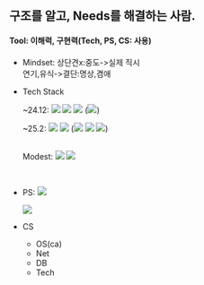 ## 구조를 알고, Needs를 해결하는 사람.
#### Tool: 이해력, 구현력(Tech, PS, CS: 사용)

- Mindset: 상단견x:중도->실제 직시
  <br>연기,유식->결단:명상,겸애
  <br>

- Tech Stack

  ~24.12: ![](https://img.shields.io/badge/Java-orange.svg?&style=flat&logo=Gradle&logoColor=white)
  ![](https://img.shields.io/badge/Spring-6DB33F.svg?&style=flat&logo=Spring&logoColor=white)
  ![](https://img.shields.io/badge/SQL-4169E1.svg?&style=flat&logo=PostgreSQL&logoColor=white)
  (![](https://img.shields.io/badge/JPA-59666C.svg?&style=flat&logo=Hibernate&logoColor=white))


  ~25.2: ![](https://img.shields.io/badge/Docker-2496ED.svg?&style=flat&logo=Docker&logoColor=white)
  ![](https://img.shields.io/badge/Redis-FF4438.svg?&style=flat&logo=Redis&logoColor=white)
  (![](https://img.shields.io/badge/aws-232F3E.svg?&style=flat&logo=AmazonWebServices&logoColor=white)
  ![](https://img.shields.io/badge/Jenkins-D24939.svg?&style=flat&logo=Jenkins&logoColor=white)
  ![](https://img.shields.io/badge/Kafka-231F20.svg?&style=flat&logo=ApacheKafka&logoColor=white))
  <br><br>
  
  Modest: ![](https://img.shields.io/badge/React-61DAFB.svg?&style=flat&logo=React&logoColor=white)
  ![](https://img.shields.io/badge/Kotlin-7F52FF.svg?&style=flat&logo=Kotlin&logoColor=white)
<br>
  
- PS: ![](https://img.shields.io/badge/Java-orange.svg?&style=flat&logo=Gradle&logoColor=white)
  
  [![](http://mazassumnida.wtf/api/v2/generate_badge?boj=eastlight82)](https://solved.ac/eastlight82/)


- CS
  - OS(ca)
  - Net
  - DB
  - Tech

<!--
- Github Contribute

![](https://github-readme-stats.vercel.app/api?username=eastlight82&show_icons=true&theme=cobalt)


언어
[](https://github-readme-stats.vercel.app/api/top-langs/?username=eastlight82&exclude_repo=20242R0136COSE47402)

hits
[![Hits](https://hits.seeyoufarm.com/api/count/incr/badge.svg?url=https%3A%2F%2Fgithub.com%2Feastlight82&count_bg=%2379C83D&title_bg=%23555555&icon=&icon_color=%23E7E7E7&title=hits&edge_flat=false)](https://hits.seeyoufarm.com)

-->


<!--
**eastlight82/eastlight82** is a ✨ _special_ ✨ repository because its `README.md` (this file) appears on your GitHub profile.

Here are some ideas to get you started:

- 🔭 I’m currently working on ...
- 🌱 I’m currently learning ...
- 👯 I’m looking to collaborate on ...
- 🤔 I’m looking for help with ...
- 💬 Ask me about ...
- 📫 How to reach me: ...
- 😄 Pronouns: ...
- ⚡ Fun fact: ...
-->

